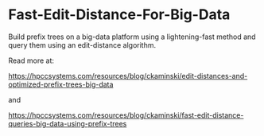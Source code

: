 # Fast-Edit-Distance-For-Big-Data
Build prefix trees on a big-data platform using a lightening-fast method and query them using an edit-distance algorithm.

Read more at:

https://hpccsystems.com/resources/blog/ckaminski/edit-distances-and-optimized-prefix-trees-big-data

and

https://hpccsystems.com/resources/blog/ckaminski/fast-edit-distance-queries-big-data-using-prefix-trees
